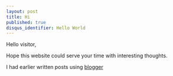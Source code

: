 ```yaml
---
layout: post
title: Hi 
published: true
disqus_identifier: Hello World
---
```


Hello visitor,

Hope this website could serve your time with interesting thoughts.

I had earlier written posts using [blogger](http://www.gansai.blogspot.in)
